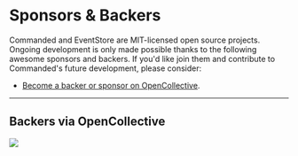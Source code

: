 # Sponsors & Backers

Commanded and EventStore are MIT-licensed open source projects. Ongoing development is only made possible thanks to the following awesome sponsors and backers. If you'd like join them and contribute to Commanded's future development, please consider:

- [Become a backer or sponsor on OpenCollective](https://opencollective.com/commanded).

---

## Backers via OpenCollective

<a href="https://opencollective.com/commanded#contributors" target="_blank"><img src="https://opencollective.com/commanded/backers.svg?width=890"></a>
